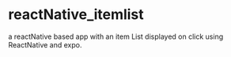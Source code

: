 # reactNative_itemlist
a reactNative based app with an item List displayed on click using ReactNative and expo.
